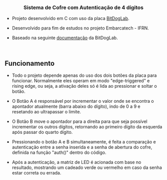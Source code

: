 ### <div align="center">Sistema de Cofre com Autenticação de 4 dígitos</div>  
  

- Projeto desenvolvido em C com uso da placa [BitDogLab](https://github.com/BitDogLab/BitDogLab).  
  

- Desenvolvido para fim de estudos no projeto Embarcatech - IFRN.


- Baseado na seguinte [documentação](https://github.com/MoisesLuc/BitDogLab-C/tree/main/neopixel_pio) da BitDogLab.

<br/>  

## Funcionamento

- Todo o projeto depende apenas do uso dos dois botões da placa para funcionar. Normalmente eles operam em modo "edge-triggered" e rising edge, ou seja, a ativação deles só é lida ao pressionar e soltar o botão.

- O Botão A é responsável por incrementar o valor onde se encontra o apontador atualmente (barra abaixo do dígito), indo de 0 a 9 e resetando ao ultrapassar o limite.

- O Botão B move o apontador para a direita para que seja possível incrementar os outros dígitos, retornando ao primeiro dígito da esquerda após passar do quarto dígito.

- Pressionando o botão A e B simultaneamente, é feita a comparação e autenticação entre a senha inserida e a senha de abertura do cofre, definida na função "auth()" dentro do código.

- Após a autenticação, a matriz de LED é acionada com base no resultado, mostrando um cadeado verde ou vermelho em caso da senha estar correta ou errada.
